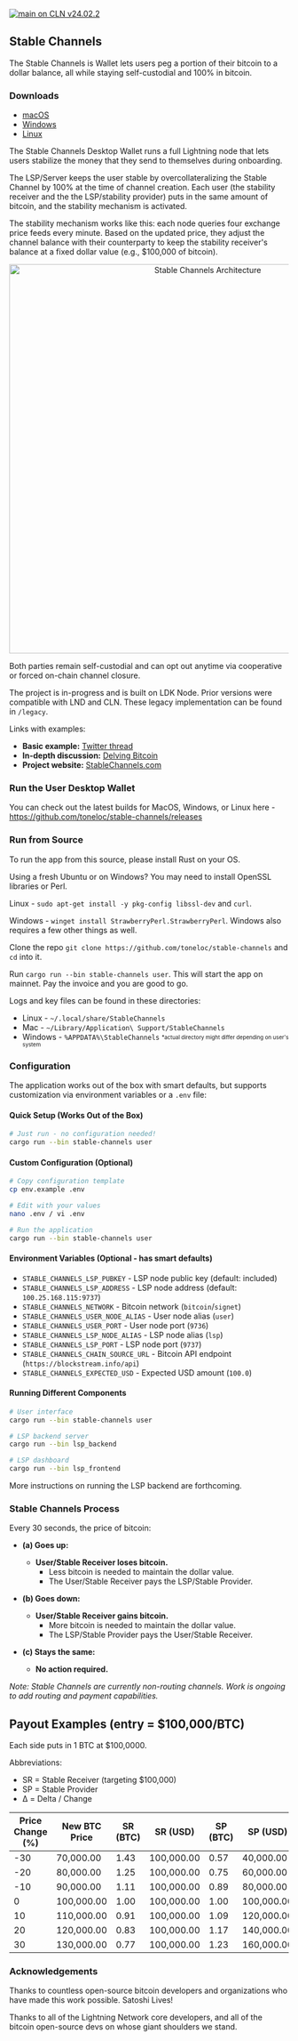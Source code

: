[![main on CLN v24.02.2](https://github.com/toneloc/stable-channels/actions/workflows/main_v24.02.yml/badge.svg?branch=main)](https://github.com/toneloc/stable-channels/actions/workflows/main_v24.02.yml)


## Stable Channels

The Stable Channels is Wallet lets users peg a portion of their bitcoin to a dollar balance, all while staying self-custodial and 100% in bitcoin. 

### Downloads
- [macOS](https://github.com/toneloc/stable-channels/releases/download/0.6/stable-channels-mac.zip)
- [Windows](https://github.com/toneloc/stable-channels/releases/download/0.6/stable-channels-windows.zip)
- [Linux](https://github.com/toneloc/stable-channels/releases/download/0.6/stable-channels-linux.zip)

The Stable Channels Desktop Wallet runs a full Lightning node that lets users stabilize the money that they send to themselves during onboarding. 

The LSP/Server keeps the user stable by overcollateralizing the Stable Channel by 100% at the time of channel creation. Each user (the stability receiver and the the LSP/stability provider) puts in the same amount of bitcoin, and the stability mechanism is activated. 

The stability mechanism works like this: each node queries four exchange price feeds every minute. Based on the updated price, they adjust the channel balance with their counterparty to keep the stability receiver's balance at a fixed dollar value (e.g., $100,000 of bitcoin).

<p align="center">
  <img src="./sc.gif" alt="Stable Channels Architecture" width="700"/>
</p>

Both parties remain self-custodial and can opt out anytime via cooperative or forced on-chain channel closure. 

The project is in-progress and is built on LDK Node. Prior versions were compatible with LND and CLN. These legacy implementation can be found in `/legacy`. 

Links with examples:
- **Basic example:** [Twitter thread](https://x.com/tonklaus/status/1729567459579945017)
- **In-depth discussion:** [Delving Bitcoin](https://delvingbitcoin.org/t/stable-channels-peer-to-peer-dollar-balances-on-lightning)
- **Project website:** [StableChannels.com](https://www.stablechannels.com)

### Run the User Desktop Wallet 

You can check out the latest builds for MacOS, Windows, or Linux here - https://github.com/toneloc/stable-channels/releases

### Run from Source

To run the app from this source, please install Rust on your OS.

Using a fresh Ubuntu or on Windows? You may need to install OpenSSL libraries or Perl. 

Linux - `sudo apt-get install -y pkg-config libssl-dev` and `curl`.

Windows - `winget install StrawberryPerl.StrawberryPerl`. Windows also requires a few other things as well.

Clone the repo `git clone https://github.com/toneloc/stable-channels` and `cd` into it.

Run `cargo run --bin stable-channels user`. This will start the app on mainnet. Pay the invoice and you are good to go.

Logs and key files can be found in these directories:
- Linux   - `~/.local/share/StableChannels`
- Mac     - `~/Library/Application\ Support/StableChannels`
- Windows - `%APPDATA%\StableChannels`
<sub><sup>*actual directory might differ depending on user's system</sup></sub>

### Configuration

The application works out of the box with smart defaults, but supports customization via environment variables or a `.env` file:

#### Quick Setup (Works Out of the Box)
```bash
# Just run - no configuration needed!
cargo run --bin stable-channels user
```

#### Custom Configuration (Optional)
```bash
# Copy configuration template
cp env.example .env

# Edit with your values
nano .env / vi .env

# Run the application
cargo run --bin stable-channels user
```

#### Environment Variables (Optional - has smart defaults)
- `STABLE_CHANNELS_LSP_PUBKEY` - LSP node public key (default: included)
- `STABLE_CHANNELS_LSP_ADDRESS` - LSP node address (default: `100.25.168.115:9737`)
- `STABLE_CHANNELS_NETWORK` - Bitcoin network (`bitcoin`/`signet`)
- `STABLE_CHANNELS_USER_NODE_ALIAS` - User node alias (`user`)
- `STABLE_CHANNELS_USER_PORT` - User node port (`9736`)
- `STABLE_CHANNELS_LSP_NODE_ALIAS` - LSP node alias (`lsp`)
- `STABLE_CHANNELS_LSP_PORT` - LSP node port (`9737`)
- `STABLE_CHANNELS_CHAIN_SOURCE_URL` - Bitcoin API endpoint (`https://blockstream.info/api`)
- `STABLE_CHANNELS_EXPECTED_USD` - Expected USD amount (`100.0`)

#### Running Different Components
```bash
# User interface
cargo run --bin stable-channels user

# LSP backend server
cargo run --bin lsp_backend

# LSP dashboard
cargo run --bin lsp_frontend
```

More instructions on running the LSP backend are forthcoming.

### Stable Channels Process

Every 30 seconds, the price of bitcoin:

- **(a) Goes up:**
  - **User/Stable Receiver loses bitcoin.**
    - Less bitcoin is needed to maintain the dollar value.
    - The User/Stable Receiver pays the LSP/Stable Provider.
  
- **(b) Goes down:**
  - **User/Stable Receiver gains bitcoin.**
    - More bitcoin is needed to maintain the dollar value.
    - The LSP/Stable Provider pays the User/Stable Receiver.
  
- **(c) Stays the same:**
  - **No action required.**

*Note: Stable Channels are currently non-routing channels. Work is ongoing to add routing and payment capabilities.*

## Payout Examples (entry = $100,000/BTC)

Each side puts in 1 BTC at $100,0000.

Abbreviations:
- SR = Stable Receiver (targeting $100,000)
- SP = Stable Provider
- Δ = Delta / Change

| Price Change (%) | New BTC Price | SR (BTC) | SR (USD) | SP (BTC) | SP (USD) | SR Fiat Δ$ | SR BTC Δ | SR Fiat Δ% | SR BTC Δ% | SP Fiat Δ$ | SP BTC Δ | SP Fiat Δ% | SP BTC Δ% |
|------------------|---------------|----------|----------|----------|----------|------------|----------|------------|-----------|------------|----------|------------|-----------|
| -30              | 70,000.00     | 1.43     | 100,000.00| 0.57    | 40,000.00| 0.00       | +0.43    | 0%         | +42.86%   | -60,000.00 | -0.43    | -60.00%    | -42.86%   |
| -20              | 80,000.00     | 1.25     | 100,000.00| 0.75    | 60,000.00| 0.00       | +0.25    | 0%         | +25.00%   | -40,000.00 | -0.25    | -40.00%    | -25.00%   |
| -10              | 90,000.00     | 1.11     | 100,000.00| 0.89    | 80,000.00| 0.00       | +0.11    | 0%         | +11.11%   | -20,000.00 | -0.11    | -20.00%    | -11.11%   |
| 0                | 100,000.00    | 1.00     | 100,000.00| 1.00    | 100,000.00| 0.00      | 0.00     | 0%         | 0%        | 0.00       | 0.00     | 0%         | 0%        |
| 10               | 110,000.00    | 0.91     | 100,000.00| 1.09    | 120,000.00| 0.00      | -0.09    | 0%         | -9.09%    | +20,000.00 | +0.09    | +20.00%    | +9.09%    |
| 20               | 120,000.00    | 0.83     | 100,000.00| 1.17    | 140,000.00| 0.00      | -0.17    | 0%         | -16.67%   | +40,000.00 | +0.17    | +40.00%    | +16.67%   |
| 30               | 130,000.00    | 0.77     | 100,000.00| 1.23    | 160,000.00| 0.00      | -0.23    | 0%         | -23.08%   | +60,000.00 | +0.23    | +60.00%    | +23.08%   |

### Acknowledgements

Thanks to countless open-source bitcoin developers and organizations who have made this work possible. Satoshi Lives!

Thanks to all of the Lightning Network core developers, and all of the bitcoin open-source devs on whose giant shoulders we stand. 
